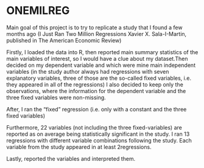 # ONEMILREG

Main goal of this project is to try to replicate a study that I found a few months ago (I Just Ran Two Million Regressions Xavier X. Sala-I-Martin, published in The American Economic Review)

Firstly, I loaded the data into R, then reported main summary statistics of the main variables of interest, so I would have a clue about my dataset.Then decided on my dependent  variable and  which  were mine main  independent  variables (in the study author always had regressions with seven explanatory variables, three of those are the so-called fixed variables, i.e. they appeared in all of the regressions) I also decided to  keep only the observations, where the information for the dependent variable and the three fixed variables were non-missing.

After, I ran the “fixed” regression (i.e.  only  with  a  constant  and  the  three  fixed  variables)

Furthermore, 22 variables (not including the three fixed-variables) are reported as on average being statistically significant in the study. I ran 13 regressions with different variable combinations following the study. Each variable from the study appeared in at least 2regressions. 

Lastly, reported the variables and interpreted them.

